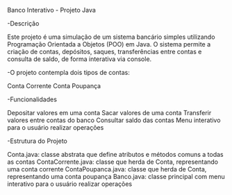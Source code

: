 Banco Interativo - Projeto Java

-Descrição

Este projeto é uma simulação de um sistema bancário simples utilizando Programação Orientada a Objetos (POO) em Java.
O sistema permite a criação de contas, depósitos, saques, transferências entre contas e consulta de saldo, de forma interativa via console.

-O projeto contempla dois tipos de contas:

Conta Corrente
Conta Poupança

-Funcionalidades

Depositar valores em uma conta
Sacar valores de uma conta
Transferir valores entre contas do banco
Consultar saldo das contas
Menu interativo para o usuário realizar operações

-Estrutura do Projeto

Conta.java: classe abstrata que define atributos e métodos comuns a todas as contas
ContaCorrente.java: classe que herda de Conta, representando uma conta corrente
ContaPoupanca.java: classe que herda de Conta, representando uma conta poupança
Banco.java: classe principal com menu interativo para o usuário realizar operações
